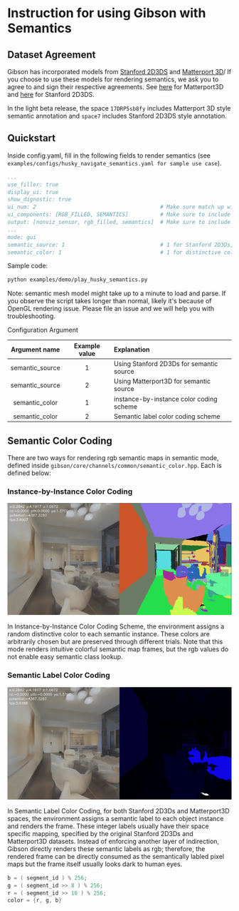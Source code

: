 Instruction for using Gibson with Semantics
==========================

## Dataset Agreement
Gibson has incorporated models from [Stanford 2D3DS](http://buildingparser.stanford.edu/) and [Matterport 3D](https://niessner.github.io/Matterport/)/ If you choose to use these models for rendering semantics, we ask you to agree to and sign their respective agreements. See [here](https://niessner.github.io/Matterport/) for Matterport3D and [here](https://github.com/alexsax/2D-3D-Semantics) for Stanford 2D3DS.

In the light beta release, the space `17DRP5sb8fy` includes Matterport 3D style semantic annotation and `space7` includes Stanford 2D3DS style annotation. 

## Quickstart

Inside config.yaml, fill in the following fields to render semantics (see `examples/configs/husky_navigate_semantics.yaml for sample use case`).

```yaml
...
use_filler: true
display_ui: true
show_dignostic: true
ui_num: 2                                       # Make sure match up with len(ui_components)
ui_components: [RGB_FILLED, SEMANTICS]          # Make sure to include SEMANTICS
output: [nonviz_sensor, rgb_filled, semantics]  # Make sure to include semantics
...
mode: gui
semantic_source: 1                              # 1 for Stanford 2D3Ds, 2 for MP3D 
semantic_color: 1                               # 1 for distinctive color, 2 for label index rgb code
```

Sample code:
```bash
python examples/demo/play_husky_semantics.py
```
Note: semantic mesh model might take up to a minute to load and parse. If you observe the script takes longer than normal, likely it's because of OpenGL rendering issue. Please file an issue and we will help you with troubleshooting.

Configuration Argument

| Argument name        | Example value           | Explanation  |
|:-------------:|:-------------:| :-----|
| semantic_source      | 1 | Using Stanford 2D3Ds for semantic source |
| semantic_source      | 2 | Using Matterport3D for semantic source |
| semantic_color       | 1 | instance-by-instance color coding scheme | 
| semantic_color       | 2 | Semantic label color coding scheme |

## Semantic Color Coding
There are two ways for rendering rgb semantic maps in semantic mode, defined inside `gibson/core/channels/common/semantic_color.hpp`. Each is defined below:

###  Instance-by-Instance Color Coding

<img src=../../misc/instance_colorcoding_semantics.png width="600">

In Instance-by-Instance Color Coding Scheme, the environment assigns a random distinctive color to each semantic instance. These colors are arbitrarily chosen but are preserved through different trials. Note that this mode renders intuitive colorful semantic map frames, but the rgb values do not enable easy semantic class lookup.


###  Semantic Label Color Coding

<img src=../../misc/semanticlabels_colorcoding_semantics.png width="600">

In Semantic Label Color Coding, for both Stanford 2D3Ds and Matterport3D spaces, the environment assigns a semantic label to each object instance and renders the frame. These integer labels usually have their space specific mapping, specified by the original Stanford 2D3Ds and Matterport3D datasets. Instead of enforcing another layer of indirection, Gibson directly renders these semantic labels as rgb; therefore, the rendered frame can be directly consumed as the semantically labled pixel maps but the frame itself usually looks dark to human eyes. 

``` cpp
b = ( segment_id ) % 256;
g = ( segment_id >> 8 ) % 256;
r = ( segment_id >> 16 ) % 256;
color = {r, g, b}
```
